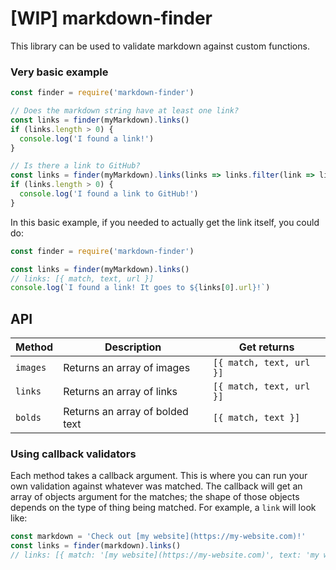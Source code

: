 # [WIP] markdown-finder

This library can be used to validate markdown against custom functions.

### Very basic example

```js
const finder = require('markdown-finder')

// Does the markdown string have at least one link?
const links = finder(myMarkdown).links()
if (links.length > 0) {
  console.log('I found a link!')
}

// Is there a link to GitHub?
const links = finder(myMarkdown).links(links => links.filter(link => link.url === 'https://github.com'))
if (links.length > 0) {
  console.log('I found a link to GitHub!')
}
```

In this basic example, if you needed to actually get the link itself, you could do:

```js
const finder = require('markdown-finder')

const links = finder(myMarkdown).links()
// links: [{ match, text, url }]
console.log(`I found a link! It goes to ${links[0].url}!`)
```

## API

| Method | Description | Get returns |
| ------ | ----------- | ------- |
| `images` | Returns an array of images | `[{ match, text, url }]` |
| `links` | Returns an array of links | `[{ match, text, url }]` |
| `bolds` | Returns an array of bolded text | `[{ match, text }]` |

### Using callback validators

Each method takes a callback argument. This is where you can run your own validation against whatever was matched. The callback will get an array of objects argument for the matches; the shape of those objects depends on the type of thing being matched. For example, a `link` will look like:

```js
const markdown = 'Check out [my website](https://my-website.com)!'
const links = finder(markdown).links()
// links: [{ match: '[my website](https://my-website.com)', text: 'my website', url: 'https://my-website.com' }]
```
